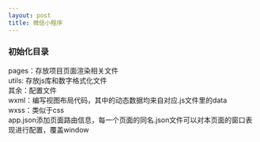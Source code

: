 ```yaml
---
layout: post
title: 微信小程序
---
```


### 初始化目录
pages：存放项目页面渲染相关文件  
utils: 存放js库和数字格式化文件  
其余：配置文件  
wxml：编写视图布局代码，其中的动态数据均来自对应.js文件里的data  
wxss：类似于css  
app.json添加页面路由信息，每一个页面的同名.json文件可以对本页面的窗口表现进行配置，覆盖window